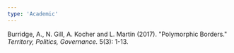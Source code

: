 ```yaml
---
type: 'Academic'
---
```

Burridge, A., N. Gill, A. Kocher and L. Martin (2017). "Polymorphic Borders." *Territory, Politics, Governance.* 5(3): 1-13.
